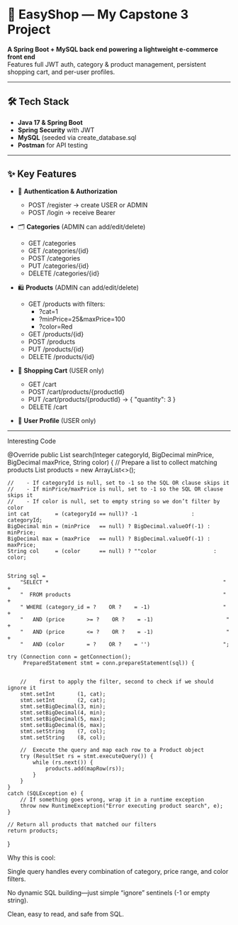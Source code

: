 # 🚀 EasyShop — My Capstone 3 Project

**A Spring Boot + MySQL back end powering a lightweight e-commerce front end**  
Features full JWT auth, category & product management, persistent shopping cart, and per-user profiles.

---

## 🛠️ Tech Stack

- **Java 17 & Spring Boot**  
- **Spring Security** with JWT  
- **MySQL** (seeded via create_database.sql
- **Postman** for API testing  

---

## ✨ Key Features

- 🔐 **Authentication & Authorization**  
  - POST /register → create USER or ADMIN  
  - POST /login → receive Bearer <token> 

- 🗂️ **Categories** (ADMIN can add/edit/delete)  
  - GET  /categories  
  - GET  /categories/{id} 
  - POST /categories 
  - PUT  /categories/{id} 
  - DELETE /categories/{id} 

- 🛍️ **Products** (ADMIN can add/edit/delete)  
  - GET  /products with filters:  
    - ?cat=1 
    - ?minPrice=25&maxPrice=100  
    - ?color=Red  
  - GET  /products/{id}
  - POST /products 
  - PUT  /products/{id}
  - DELETE /products/{id}

- 🛒 **Shopping Cart** (USER only)  
  - GET    /cart 
  - POST   /cart/products/{productId} 
  - PUT    /cart/products/{productId} → { "quantity": 3 } 
  - DELETE /cart  

- 👤 **User Profile** (USER only) 



---
Interesting Code

@Override
public List<Product> search(Integer categoryId,
                            BigDecimal minPrice,
                            BigDecimal maxPrice,
                            String color) {
    // Prepare a list to collect matching products
    List<Product> products = new ArrayList<>();

    //    - If categoryId is null, set to -1 so the SQL OR clause skips it
    //    - If minPrice/maxPrice is null, set to -1 so the SQL OR clause skips it
    //    - If color is null, set to empty string so we don’t filter by color
    int cat        = (categoryId == null)? -1                 : categoryId;
    BigDecimal min = (minPrice   == null) ? BigDecimal.valueOf(-1) : minPrice;
    BigDecimal max = (maxPrice   == null) ? BigDecimal.valueOf(-1) : maxPrice;
    String col     = (color      == null) ? ""color                  : color;

  
    String sql =
        "SELECT *                                                       " +
        "  FROM products                                                " +
        " WHERE (category_id = ?    OR ?    = -1)                       " +
        "   AND (price       >= ?    OR ?    = -1)                       " +
        "   AND (price       <= ?    OR ?    = -1)                       " +
        "   AND (color       = ?    OR ?    = '')                       ";

    try (Connection conn = getConnection();
         PreparedStatement stmt = conn.prepareStatement(sql)) {

        
        //    first to apply the filter, second to check if we should ignore it
        stmt.setInt       (1, cat);
        stmt.setInt       (2, cat);
        stmt.setBigDecimal(3, min);
        stmt.setBigDecimal(4, min);
        stmt.setBigDecimal(5, max);
        stmt.setBigDecimal(6, max);
        stmt.setString    (7, col);
        stmt.setString    (8, col);

        //  Execute the query and map each row to a Product object
        try (ResultSet rs = stmt.executeQuery()) {
            while (rs.next()) {
                products.add(mapRow(rs));
            }
        }
    }
    catch (SQLException e) {
        // If something goes wrong, wrap it in a runtime exception
        throw new RuntimeException("Error executing product search", e);
    }

    // Return all products that matched our filters
    return products;
}

Why this is cool:

Single query handles every combination of category, price range, and color filters.

No dynamic SQL building—just simple “ignore” sentinels (-1 or empty string).

Clean, easy to read, and safe from SQL.

